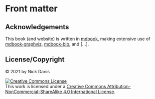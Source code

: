 # Front matter

## Acknowledgements

This book (and website) is written in [mdbook](https://rust-lang.github.io/mdBook/), making extensive use of [mdbook-graphviz](https://github.com/dylanowen/mdbook-graphviz), [mdbook-bib](https://github.com/francisco-perez-sorrosal/mdbook-bib), and [...]. 

## License/Copyright

© 2021 by Nick Danis

<a rel="license" href="http://creativecommons.org/licenses/by-nc-sa/4.0/"><img alt="Creative Commons License" style="border-width:0" src="https://i.creativecommons.org/l/by-nc-sa/4.0/88x31.png" /></a><br />This work is licensed under a <a rel="license" href="http://creativecommons.org/licenses/by-nc-sa/4.0/">Creative Commons Attribution-NonCommercial-ShareAlike 4.0 International License</a>.